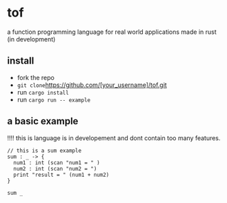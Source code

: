 # tof
a function programming language for real world applications made in rust (in development)


## install
- fork the repo
- `git clone`https://github.com/[your_username]/tof.git
- run `cargo install`
- run `cargo run -- example`



## a basic example
!!!! this is language is in developement and dont contain too many features.
```
// this is a sum example
sum : _ -> {
  num1 : int (scan "num1 = " )
  num2 : int (scan "num2 = ")
  print "result = " (num1 + num2)
}

sum _
```
